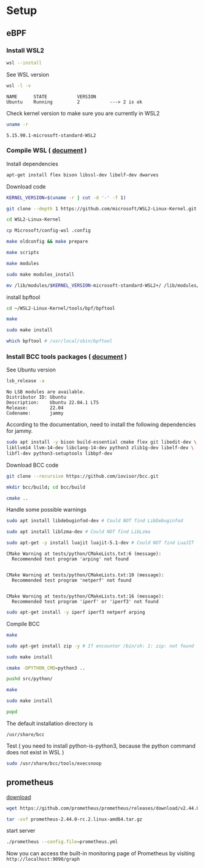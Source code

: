 # Setup

## eBPF

### Install WSL2

```bash
wsl --install
```

See WSL version

```bash
wsl -l -v
```

```
NAME      STATE           VERSION
Ubuntu    Running         2           ---> 2 is ok
```

Check kernel version to make sure you are currently in WSL2

```bash
uname -r
```

```
5.15.90.1-microsoft-standard-WSL2
```

### Compile WSL ( [document](https://github.com/iovisor/bcc/blob/master/INSTALL.md#wslwindows-subsystem-for-linux---binary) )

Install dependencies

```bash
apt-get install flex bison libssl-dev libelf-dev dwarves
```

Download code

```bash
KERNEL_VERSION=$(uname -r | cut -d '-' -f 1)
```

```bash
git clone --depth 1 https://github.com/microsoft/WSL2-Linux-Kernel.git -b linux-msft-wsl-$KERNEL_VERSION
```

```bash
cd WSL2-Linux-Kernel
```

```bash
cp Microsoft/config-wsl .config
```

```bash
make oldconfig && make prepare
```

```bash
make scripts
```

```bash
make modules
```

```bash
sudo make modules_install
```

```bash
mv /lib/modules/$KERNEL_VERSION-microsoft-standard-WSL2+/ /lib/modules/$KERNEL_VERSION-microsoft-standard-WSL2
```

install bpftool

```bash
cd ~/WSL2-Linux-Kernel/tools/bpf/bpftool
```

```bash
make
```

```bash
sudo make install
```

```bash
which bpftool # /usr/local/sbin/bpftool
```

### Install BCC tools packages ( [document](https://github.com/iovisor/bcc/blob/master/INSTALL.md#ubuntu---source) )

See Ubuntu version

```bash
lsb_release -a
```

```
No LSB modules are available.
Distributor ID: Ubuntu
Description:    Ubuntu 22.04.1 LTS
Release:        22.04
Codename:       jammy
```

According to the documentation, need to install the following dependencies for jammy.

```bash
sudo apt install -y bison build-essential cmake flex git libedit-dev \
libllvm14 llvm-14-dev libclang-14-dev python3 zlib1g-dev libelf-dev \
libfl-dev python3-setuptools libbpf-dev
```

Download BCC code

```bash
git clone --recursive https://github.com/iovisor/bcc.git
```

```bash
mkdir bcc/build; cd bcc/build
```

```bash
cmake ..
```

Handle some possible warnings

```bash
sudo apt install libdebuginfod-dev # Could NOT find LibDebuginfod
```

```bash
sudo apt install liblzma-dev # Could NOT find LibLzma
```

```bash
sudo apt-get -y install luajit luajit-5.1-dev # Could NOT find LuaJIT
```

```
CMake Warning at tests/python/CMakeLists.txt:6 (message):
  Recommended test program 'arping' not found


CMake Warning at tests/python/CMakeLists.txt:10 (message):
  Recommended test program 'netperf' not found


CMake Warning at tests/python/CMakeLists.txt:16 (message):
  Recommended test program 'iperf' or 'iperf3' not found
```

```bash
sudo apt-get install -y iperf iperf3 netperf arping
```

Compile BCC

```bash
make
```

```bash
sudo apt-get install zip -y # If encounter /bin/sh: 1: zip: not found
```

```bash
sudo make install
```

```bash
cmake -DPYTHON_CMD=python3 ..
```

```bash
pushd src/python/
```

```bash
make
```

```bash
sudo make install
```

```bash
popd
```

The default installation directory is

```
/usr/share/bcc
```

Test ( you need to install python-is-python3, because the python command does not exist in WSL )

```bash
sudo /usr/share/bcc/tools/execsnoop
```

## prometheus

[download](https://prometheus.io/download/)

```sh
wget https://github.com/prometheus/prometheus/releases/download/v2.44.0-rc.2/prometheus-2.44.0-rc.2.linux-amd64.tar.gz
```

```sh
tar -xvf prometheus-2.44.0-rc.2.linux-amd64.tar.gz
```

start server

```sh
./prometheus --config.file=prometheus.yml
```

Now you can access the built-in monitoring page of Prometheus by visiting `http://localhost:9090/graph`
